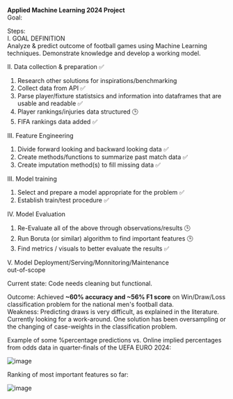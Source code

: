 **Applied Machine Learning 2024 Project**  
Goal: 

Steps:  
I. GOAL DEFINITION  
Analyze & predict outcome of football games using Machine Learning techniques. Demonstrate knowledge and develop a working model.  
  
II. Data collection & preparation ✅  
  1. Research other solutions for inspirations/benchmarking  
  2. Collect data from API ✅  
  3. Parse player/fixture statistsics and information into dataframes that are usable and readable ✅  
  4. Player rankings/injuries data structured 🕒  
  5. FIFA rankings data added ✅
  
III. Feature Engineering  
  1. Divide forward looking and backward looking data ✅  
  2. Create methods/functions to summarize past match data ✅  
  3. Create imputation method(s) to fill missing data ✅
  
III. Model training   
  1. Select and prepare a model appropriate for the problem ✅  
  2. Establish train/test procedure ✅
  
IV. Model Evaluation  
  1. Re-Evaluate all of the above through observations/results 🕒
  2. Run Boruta (or similar) algorithm to find important features 🕒 
  3. Find metrics / visuals to better evaluate the results ✅
  
V. Model Deployment/Serving/Monnitoring/Maintenance  
  out-of-scope  
    

Current state: Code needs cleaning but functional.
  
Outcome: Achieved **~60% accuracy and ~56% F1 score** on Win/Draw/Loss classification problem for the national men's football data.  
Weakness: Predicting draws is very difficult, as explained in the literature. Currently looking for a work-around. One solution has been oversampling or the changing of case-weights in the classification problem.  
  
Example of some %percentage predictions vs. Online implied percentages from odds data in quarter-finals of the UEFA EURO 2024:  
  
![image](https://github.com/user-attachments/assets/b297bd9e-b684-462c-adc6-71bb61d1c300)
  
Ranking of most important features so far:  
  
![image](https://github.com/user-attachments/assets/39a00f76-78b6-42ef-b164-3d1c205256d2)
  
